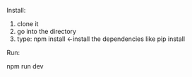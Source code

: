 Install:
 1. clone it
 2. go into the directory
 3. type: npm install <-install the dependencies like pip install

Run:

npm run dev
